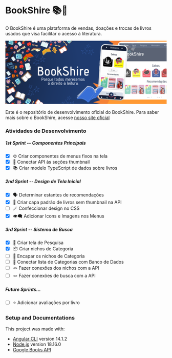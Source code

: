 # BookShire 📚🌳

O BookShire é uma plataforma de vendas, doações e trocas de livros usados que visa facilitar o acesso à literatura.

![Banner Informativo do BookShire](/src/assets/banner.png)

Este é o repositório de desenvolvimento oficial do BookShire. Para saber mais sobre o BookShire, acesse [nosso site oficial](https://bookshire.vercel.app/)

### Atividades de Desenvolvimento

##### 1st Sprint -- Componentes Principais
- [x] ⚙️ Criar componentes de menus fixos na tela
- [x] 🔗 Conectar API às seções thumbnail
- [x] 📚 Criar modelo TypeScript de dados sobre livros

##### 2nd Sprint -- Design de Tela Inicial
- [x] 🗣️ Determinar estantes de recomendações 
- [x] 📘 Criar capa padrão de livros sem thumbnail na API
- [ ] 🪄 Confeccionar design no CSS 
- [x] 👁️‍🗨️ Adicionar Icons e Imagens nos Menus

##### 3rd Sprint -- Sistema de Busca
- [x] 🔎 Criar tela de Pesquisa
- [x] 📦 Criar nichos de Categoria
- [ ] 💟 Encapar os nichos de Categoria
- [ ] 📨 Conectar lista de Categorias com Banco de Dados
- [ ] 🪢 Fazer conexões dos nichos com a API
- [ ] 🪢 Fazer conexões de busca com a API

##### Future Sprints...
- [ ] ⭐ Adicionar avaliações por livro 

### Setup and Documentations
This project was made with:
- [Angular CLI](https://github.com/angular/angular-cli) version 14.1.2
- [Node.js](https://nodejs.org/en/docs) version 18.16.0
- [Google Books API](https://developers.google.com/books) 
